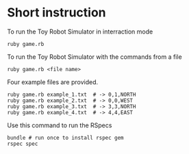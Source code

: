 Short instruction
===

To run the Toy Robot Simulator in interraction mode

    ruby game.rb

To run the Toy Robot Simulator with the commands from a file

    ruby game.rb <file name>

Four example files are provided.    

    ruby game.rb example_1.txt  # -> 0,1,NORTH
    ruby game.rb example_2.txt  # -> 0,0,WEST 
    ruby game.rb example_3.txt  # -> 3,3,NORTH
    ruby game.rb example_4.txt  # -> 4,4,EAST

Use this command to run the RSpecs

    bundle # run once to install rspec gem 
    rspec spec


